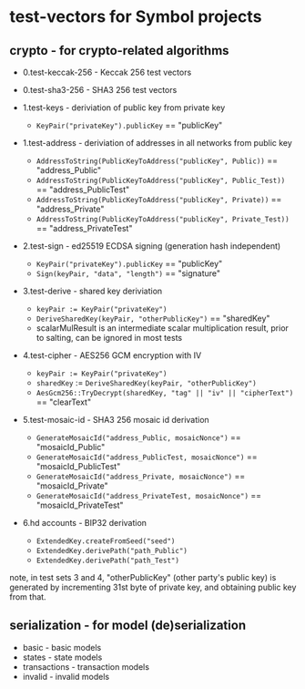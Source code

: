 # test-vectors for Symbol projects

## crypto - for crypto-related algorithms

* 0.test-keccak-256 - Keccak 256 test vectors
* 0.test-sha3-256 - SHA3 256 test vectors

* 1.test-keys - deriviation of public key from private key
  * `KeyPair("privateKey").publicKey` == "publicKey"
* 1.test-address - deriviation of addresses in all networks from public key
  * `AddressToString(PublicKeyToAddress("publicKey", Public))` == "address\_Public"
  * `AddressToString(PublicKeyToAddress("publicKey", Public_Test))` == "address\_PublicTest"
  * `AddressToString(PublicKeyToAddress("publicKey", Private))` == "address\_Private"
  * `AddressToString(PublicKeyToAddress("publicKey", Private_Test))` == "address\_PrivateTest"
* 2.test-sign - ed25519 ECDSA signing (generation hash independent)
  * `KeyPair("privateKey").publicKey` == "publicKey"
  * `Sign(keyPair, "data", "length")` == "signature"
* 3.test-derive - shared key deriviation
  * `keyPair := KeyPair("privateKey")`
  * `DeriveSharedKey(keyPair, "otherPublicKey")` == "sharedKey"
  * scalarMulResult is an intermediate scalar multiplication result, prior to salting, can be ignored in most tests
* 4.test-cipher - AES256 GCM encryption with IV
  * `keyPair := KeyPair("privateKey")`
  * `sharedKey` := `DeriveSharedKey(keyPair, "otherPublicKey")`
  * `AesGcm256::TryDecrypt(sharedKey, "tag" || "iv" || "cipherText")` == "clearText"
* 5.test-mosaic-id - SHA3 256 mosaic id derivation
  * `GenerateMosaicId("address_Public, mosaicNonce")` == "mosaicId\_Public"
  * `GenerateMosaicId("address_PublicTest, mosaicNonce")` == "mosaicId\_PublicTest"
  * `GenerateMosaicId("address_Private, mosaicNonce")` == "mosaicId\_Private"
  * `GenerateMosaicId("address_PrivateTest, mosaicNonce")` == "mosaicId\_PrivateTest"
* 6.hd accounts - BIP32 derivation
  * `ExtendedKey.createFromSeed("seed")`
  * `ExtendedKey.derivePath("path_Public")`
  * `ExtendedKey.derivePath("path_Test")`

note, in test sets 3 and 4, "otherPublicKey" (other party's public key) is generated by incrementing 31st byte
of private key, and obtaining public key from that.

## serialization - for model (de)serialization

* basic - basic models
* states - state models
* transactions - transaction models
* invalid - invalid models
